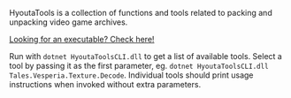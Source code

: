 HyoutaTools is a collection of functions and tools related to packing and unpacking video game archives.

[Looking for an executable? Check here!](https://github.com/AdmiralCurtiss/HyoutaTools/actions)

Run with `dotnet HyoutaToolsCLI.dll` to get a list of available tools. Select a tool by passing it as the first parameter, eg. `dotnet HyoutaToolsCLI.dll Tales.Vesperia.Texture.Decode`. Individual tools should print usage instructions when invoked without extra parameters.  
